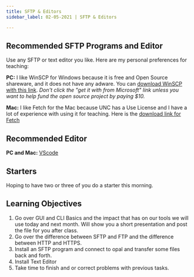 ```yaml
---
title: SFTP & Editors
sidebar_label: 02-05-2021 | SFTP & Editors

---
```


## Recommended SFTP Programs and Editor

Use any SFTP or text editor you like. Here are my personal preferences for teaching:

**PC:** I like WinSCP for Windows because it is free and Open Source shareware, and it does not have any adware. You can [download WinSCP with this link](https://winscp.net/eng/index.php). *Don't click the "get it with from Microsoft" link unless you want to help fund the open source project by paying $10.*

**Mac:** I like Fetch for the Mac because UNC has a Use License and I have a lot of experience with using it for teaching.  Here is the [download link for Fetch](https://software.sites.unc.edu/fetch-download/) 

## Recommended Editor

**PC and Mac:** [VScode](https://code.visualstudio.com/)

## Starters

Hoping to have two or three of you do a starter this morning.

## Learning Objectives

1. Go over GUI and CLI Basics and the impact that has on our tools we will use today and next month. Will show you a short presentation and post the file for you after class.
2. Go over the difference between SFTP and FTP and the difference between HTTP and HTTPS.
3. Install an SFTP program and connect to opal and transfer some files back and forth.
4. Install Text Editor
5. Take time to finish and or correct problems with previous tasks.
